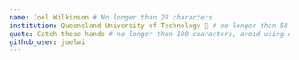 ```yaml
---
name: Joel Wilkinson # No longer than 28 characters
institution: Queensland University of Technology 🚩 # no longer than 58 characters
quote: Catch these hands # no longer than 100 characters, avoid using quotes(") to guarantee the format remains the same.
github_user: joelwi
---
```

